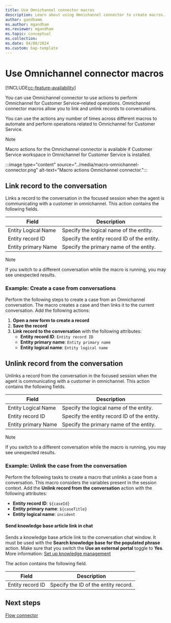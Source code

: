 ```yaml
---
title: Use Omnichannel connector macros
description: Learn about using Omnichannel connector to create macros.
author: gandhamm
ms.author: mgandham
ms.reviewer: mgandham
ms.topic: conceptual 
ms.collection: 
ms.date: 04/08/2024
ms.custom: bap-template 
---
```


# Use Omnichannel connector macros

[!INCLUDE[cc-feature-availability](../../includes/cc-feature-availability.md)]

You can use Omnichannel connector to use actions to perform Omnichannel for Customer Service&ndash;related operations. Omnichannel connector macros allow you to link and unlink records to conversations.

You can use the actions any number of times across different macros to automate and perform operations related to Omnichannel for Customer Service.

> [!NOTE]
> Macro actions for the Omnichannel connector is available if Customer Service workspace in Omnichannel for Customer Service is installed.

   :::image type="content" source="../media/macro-omnichannel-connector.png" alt-text="Macro actions Omnichannel connector.":::

## Link record to the conversation

Links a record to the conversation in the focused session when the agent is communicating with a customer in omnichannel. This action contains the following fields.

   | Field | Description | 
   |-----------------|-----------------------------|
   | Entity Logical Name |  Specify the logical name of the entity. |
   | Entity record ID| Specify the entity record ID of the entity.| 
   | Entity primary Name | Specify the primary name of the entity.| 

> [!NOTE]
> If you switch to a different conversation while the macro is running, you may see unexpected results.

### Example: Create a case from conversations

Perform the following steps to create a case from an Omnichannel conversation. The macro creates a case and then links it to the current conversation. Add the following actions:
1. **Open a new form to create a record** 
1. **Save the record**
1. **Link record to the conversation** with the following attributes:
     - **Entity record ID**: `Entity record ID`
     - **Entity primary name**: `Entity primary name` 
     - **Entity logical name**: `Entity logical name`
 
## Unlink record from the conversation

Unlinks a record from the conversation in the focused session when the agent is communicating with a customer in omnichannel. This action contains the following fields.

   | Field | Description | 
   |-----------------|-----------------------------|
   | Entity Logical Name |  Specify the logical name of the entity. |
   | Entity record ID| Specify the entity record ID of the entity. | 
   | Entity primary Name | Specify the primary name of the entity.| 

> [!NOTE]
> If you switch to a different conversation while the macro is running, you may see unexpected results.

### Example: Unlink the case from the conversation

Perform the following tasks to create a macro that unlinks a case from a conversation. This macro considers the variables present in the session context.
Add the **Unlink record from the conversation** action with the following attributes: 
  - **Entity record ID**: `${caseId}`
  - **Entity primary name**: `${caseTitle}`
  - **Entity logical name**: `incident`

#### Send knowledge base article link in chat

Sends a knowledge base article link to the conversation chat window. It must be used with the **Search knowledge base for the populated phrase** action. Make sure that you switch the **Use an external portal** toggle to **Yes**. More information: [Set up knowledge management](set-up-knowledge-management-embedded-knowledge-search.md#set-up-knowledge-management)

The action contains the following field.

   | Field | Description | 
   |-----------------|-----------------------------|
   | Entity record ID  | Specify the ID of the entity record.|


## Next steps

[Flow connector](macro-flow-connector.md)  